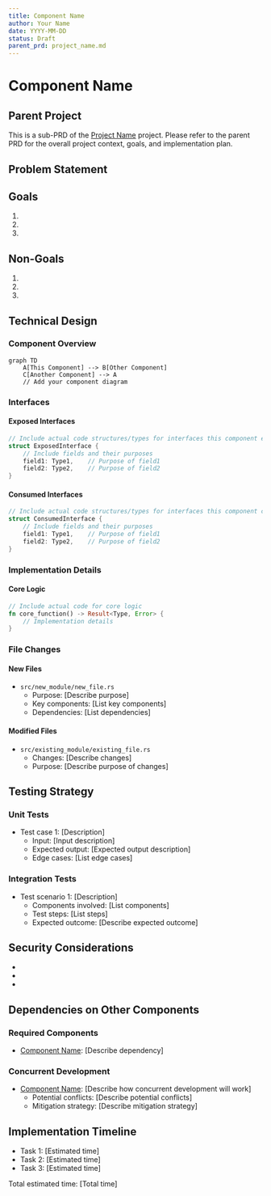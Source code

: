 ```yaml
---
title: Component Name
author: Your Name
date: YYYY-MM-DD
status: Draft
parent_prd: project_name.md
---
```


# Component Name

## Parent Project

This is a sub-PRD of the [Project Name](project_name.md) project. Please refer to the parent PRD for the overall project context, goals, and implementation plan.

## Problem Statement

<!-- 
Clearly articulate the specific problem this component solves within the larger project. Include:
- How this fits into the larger project
- Specific pain points this component addresses
- Why this component is necessary
-->

## Goals

<!-- List the specific goals of this component -->
1. 
2. 
3. 

## Non-Goals

<!-- List what is explicitly out of scope for this component -->
1. 
2. 
3. 

## Technical Design

### Component Overview

<!-- 
Provide a detailed overview of this component:
- How it fits into the larger system
- Interfaces with other components
- Key technologies used
-->

```mermaid
graph TD
    A[This Component] --> B[Other Component]
    C[Another Component] --> A
    // Add your component diagram
```

### Interfaces

<!-- 
Define all interfaces this component exposes to or consumes from other components:
- API endpoints
- Function signatures
- Data structures
- Events/messages
-->

#### Exposed Interfaces

```rust
// Include actual code structures/types for interfaces this component exposes
struct ExposedInterface {
    // Include fields and their purposes
    field1: Type1,    // Purpose of field1
    field2: Type2,    // Purpose of field2
}
```

#### Consumed Interfaces

```rust
// Include actual code structures/types for interfaces this component consumes
struct ConsumedInterface {
    // Include fields and their purposes
    field1: Type1,    // Purpose of field1
    field2: Type2,    // Purpose of field2
}
```

### Implementation Details

<!-- 
Provide detailed implementation information:
- Core algorithms
- Data flow
- Error handling
- Edge cases
-->

#### Core Logic

```rust
// Include actual code for core logic
fn core_function() -> Result<Type, Error> {
    // Implementation details
}
```

### File Changes

<!-- 
List all files that will be:
- Created
- Modified
- Deleted
Include the purpose of each change
-->

#### New Files
- `src/new_module/new_file.rs`
  - Purpose: [Describe purpose]
  - Key components: [List key components]
  - Dependencies: [List dependencies]

#### Modified Files
- `src/existing_module/existing_file.rs`
  - Changes: [Describe changes]
  - Purpose: [Describe purpose of changes]

## Testing Strategy

<!-- Provide a detailed testing strategy for this component -->

### Unit Tests

- Test case 1: [Description]
  - Input: [Input description]
  - Expected output: [Expected output description]
  - Edge cases: [List edge cases]

### Integration Tests

- Test scenario 1: [Description]
  - Components involved: [List components]
  - Test steps: [List steps]
  - Expected outcome: [Describe expected outcome]

## Security Considerations

<!-- List security considerations specific to this component -->
- 
- 
- 

## Dependencies on Other Components

<!-- 
List dependencies on other components in the project:
- Which components must be completed before this one
- Which components can be developed concurrently
- Potential conflict areas with concurrent development
-->

### Required Components
- [Component Name](component_prd.md): [Describe dependency]

### Concurrent Development
- [Component Name](component_prd.md): [Describe how concurrent development will work]
  - Potential conflicts: [Describe potential conflicts]
  - Mitigation strategy: [Describe mitigation strategy]

## Implementation Timeline

<!-- Provide a timeline for implementing this component -->
- Task 1: [Estimated time]
- Task 2: [Estimated time]
- Task 3: [Estimated time]

Total estimated time: [Total time]
